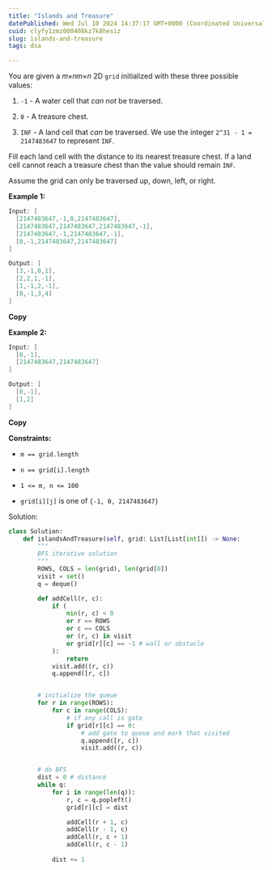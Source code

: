 ```yaml
---
title: "Islands and Treasure"
datePublished: Wed Jul 10 2024 14:37:17 GMT+0000 (Coordinated Universal Time)
cuid: clyfy1zmz000408kz7k8hesiz
slug: islands-and-treasure
tags: dsa

---
```


You are given a 𝑚×𝑛*m*×*n* 2D `grid` initialized with these three possible values:

1. `-1` - A water cell that *can not* be traversed.
    
2. `0` - A treasure chest.
    
3. `INF` - A land cell that *can* be traversed. We use the integer `2^31 - 1 = 2147483647` to represent `INF`.
    

Fill each land cell with the distance to its nearest treasure chest. If a land cell cannot reach a treasure chest than the value should remain `INF`.

Assume the grid can only be traversed up, down, left, or right.

**Example 1:**

```java
Input: [
  [2147483647,-1,0,2147483647],
  [2147483647,2147483647,2147483647,-1],
  [2147483647,-1,2147483647,-1],
  [0,-1,2147483647,2147483647]
]

Output: [
  [3,-1,0,1],
  [2,2,1,-1],
  [1,-1,2,-1],
  [0,-1,3,4]
]
```

**Copy**

**Example 2:**

```java
Input: [
  [0,-1],
  [2147483647,2147483647]
]

Output: [
  [0,-1],
  [1,2]
]
```

**Copy**

**Constraints:**

* `m == grid.length`
    
* `n == grid[i].length`
    
* `1 <= m, n <= 100`
    
* `grid[i][j]` is one of `{-1, 0, 2147483647}`
    

Solution:

```python
class Solution:
    def islandsAndTreasure(self, grid: List[List[int]]) -> None:
        """
        BFS iterative solution
        """
        ROWS, COLS = len(grid), len(grid[0])
        visit = set()
        q = deque()

        def addCell(r, c):
            if (
                min(r, c) < 0
                or r == ROWS
                or c == COLS
                or (r, c) in visit
                or grid[r][c] == -1 # wall or obstacle
            ):
                return
            visit.add((r, c))
            q.append([r, c])


        # initialize the queue
        for r in range(ROWS):
            for c in range(COLS):
                # if any call is gate
                if grid[r][c] == 0:
                    # add gate to queue and mark that visited
                    q.append([r, c])
                    visit.add((r, c))


        # do BFS
        dist = 0 # distance
        while q:
            for i in range(len(q)):
                r, c = q.popleft()
                grid[r][c] = dist

                addCell(r + 1, c)
                addCell(r - 1, c)
                addCell(r, c + 1)
                addCell(r, c - 1)
                
            dist += 1
```